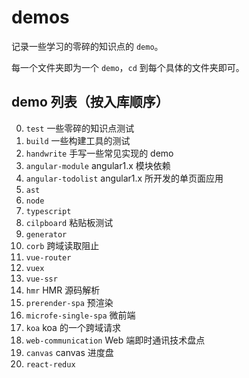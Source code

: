# demos

记录一些学习的零碎的知识点的 `demo`。

每一个文件夹即为一个 `demo`，`cd` 到每个具体的文件夹即可。

## demo 列表（按入库顺序）

0. `test` 一些零碎的知识点测试
1. `build` 一些构建工具的测试
2. `handwrite` 手写一些常见实现的 demo
3. `angular-module` angular1.x 模块依赖
4. `angular-todolist` angular1.x 所开发的单页面应用
5. `ast`
6. `node`
7. `typescript`
8. `cilpboard` 粘贴板测试
9. `generator`
10. `corb` 跨域读取阻止
11. `vue-router`
12. `vuex`
13. `vue-ssr`
14. `hmr` HMR 源码解析
15. `prerender-spa` 预渲染
16. `microfe-single-spa` 微前端
17. `koa` koa 的一个跨域请求
18. `web-communication` Web 端即时通讯技术盘点
19. `canvas` canvas 进度盘
20. `react-redux`

